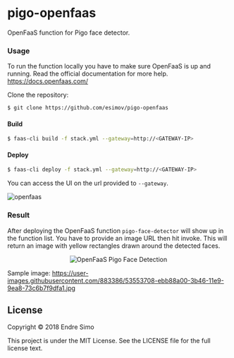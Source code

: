 # pigo-openfaas
OpenFaaS function for Pigo face detector.

### Usage
To run the function locally you have to make sure OpenFaaS is up and running. Read the official documentation for more help. https://docs.openfaas.com/

Clone the repository:
```bash
$ git clone https://github.com/esimov/pigo-openfaas
```

#### Build
```bash 
$ faas-cli build -f stack.yml --gateway=http://<GATEWAY-IP>
```

#### Deploy
```bash 
$ faas-cli deploy -f stack.yml --gateway=http://<GATEWAY-IP>
```

You can access the UI on the url provided to `--gateway`. 

![openfaas](https://user-images.githubusercontent.com/883386/44348404-fcef5280-a4a2-11e8-9b9c-1c34acc23d83.png)

### Result
After deploying the OpenFaaS function `pigo-face-detector` will show up in the function list. You have to provide an image URL then hit invoke. This will return an image with yellow rectangles drawn around the detected faces.

<p align="center">
<img src="https://user-images.githubusercontent.com/883386/53553799-202c4600-3b47-11e9-91d5-ff8f296fbeb3.jpg" title="OpenFaaS Pigo Face Detection"/>
</p>

Sample image: https://user-images.githubusercontent.com/883386/53553708-ebb88a00-3b46-11e9-9ea8-73c6b7f9dfa1.jpg

## License

Copyright © 2018 Endre Simo

This project is under the MIT License. See the LICENSE file for the full license text.

